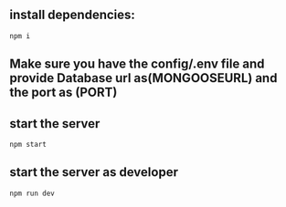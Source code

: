 ## install dependencies:
`npm i`

## Make sure you have the config/.env file  and provide Database url as(MONGOOSEURL) and the port as (PORT)


## start the server
`npm start`

## start the server as developer
`npm run dev`
